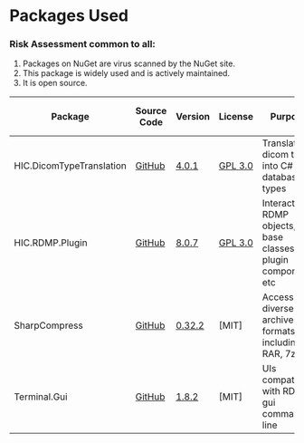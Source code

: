 

# Packages Used

### Risk Assessment common to all:
1. Packages on NuGet are virus scanned by the NuGet site.
2. This package is widely used and is actively maintained.
3. It is open source.

| Package | Source Code | Version | License | Purpose | Additional Risk Assessment |
| ------- | ------------| --------| ------- | ------- | -------------------------- |
| HIC.DicomTypeTranslation | [GitHub](https://github.com/HicServices/DicomTypeTranslation) | [4.0.1](https://www.nuget.org/packages/HIC.DicomTypeTranslation/4.0.1) | [GPL 3.0](https://www.gnu.org/licenses/gpl-3.0.html) | Translate dicom types into C# / database types | |
| HIC.RDMP.Plugin | [GitHub](https://github.com/HicServices/RDMP) | [8.0.7](https://www.nuget.org/packages/HIC.RDMP.Plugin/8.0.7) | [GPL 3.0](https://www.gnu.org/licenses/gpl-3.0.html) | Interact with RDMP objects, base classes for plugin components etc | |
| SharpCompress | [GitHub](https://github.com/adamhathcock/sharpcompress) | [0.32.2](https://www.nuget.org/packages/SharpCompress/0.32.2) | [MIT] | Access diverse archive formats including RAR, 7zip | |
| Terminal.Gui | [GitHub](https://github.com/migueldeicaza/gui.cs) | [1.8.2](https://www.nuget.org/packages/Terminal.Gui/1.8.2) | [MIT] | UIs compatible with RDMP gui command line | |
